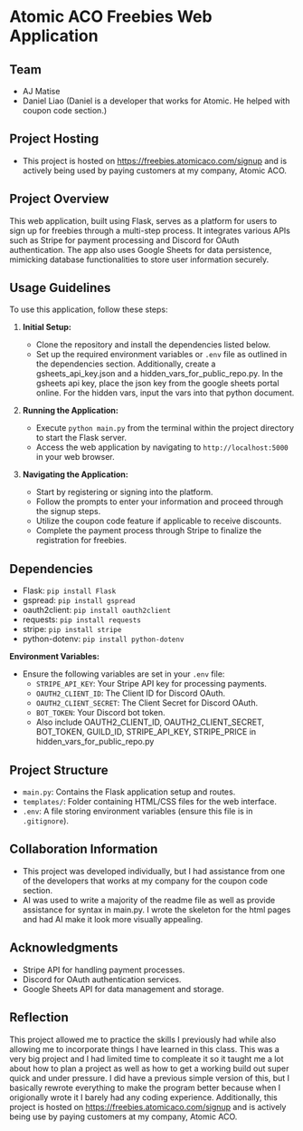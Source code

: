# Atomic ACO Freebies Web Application

## Team
- AJ Matise
- Daniel Liao (Daniel is a developer that works for Atomic. He helped with coupon code section.)

## Project Hosting
- This project is hosted on https://freebies.atomicaco.com/signup and is actively being used by paying customers at my company, Atomic ACO.

## Project Overview
This web application, built using Flask, serves as a platform for users to sign up for freebies through a multi-step process. It integrates various APIs such as Stripe for payment processing and Discord for OAuth authentication. The app also uses Google Sheets for data persistence, mimicking database functionalities to store user information securely.

## Usage Guidelines
To use this application, follow these steps:
1. **Initial Setup:**
   - Clone the repository and install the dependencies listed below.
   - Set up the required environment variables or `.env` file as outlined in the dependencies section. Additionally, create a gsheets_api_key.json and a hidden_vars_for_public_repo.py. In the gsheets api key, place the json key from the google sheets portal online. For the hidden vars, input the vars into that python document. 

2. **Running the Application:**
   - Execute `python main.py` from the terminal within the project directory to start the Flask server.
   - Access the web application by navigating to `http://localhost:5000` in your web browser.

3. **Navigating the Application:**
   - Start by registering or signing into the platform.
   - Follow the prompts to enter your information and proceed through the signup steps.
   - Utilize the coupon code feature if applicable to receive discounts.
   - Complete the payment process through Stripe to finalize the registration for freebies.

## Dependencies
- Flask: `pip install Flask`
- gspread: `pip install gspread`
- oauth2client: `pip install oauth2client`
- requests: `pip install requests`
- stripe: `pip install stripe`
- python-dotenv: `pip install python-dotenv`

**Environment Variables:**
- Ensure the following variables are set in your `.env` file:
  - `STRIPE_API_KEY`: Your Stripe API key for processing payments.
  - `OAUTH2_CLIENT_ID`: The Client ID for Discord OAuth.
  - `OAUTH2_CLIENT_SECRET`: The Client Secret for Discord OAuth.
  - `BOT_TOKEN`: Your Discord bot token.
  - Also include OAUTH2_CLIENT_ID, OAUTH2_CLIENT_SECRET, BOT_TOKEN, GUILD_ID, STRIPE_API_KEY, STRIPE_PRICE in hidden_vars_for_public_repo.py

## Project Structure
- `main.py`: Contains the Flask application setup and routes.
- `templates/`: Folder containing HTML/CSS files for the web interface.
- `.env`: A file storing environment variables (ensure this file is in `.gitignore`).

## Collaboration Information
- This project was developed individually, but I had assistance from one of the developers that works at my company for the coupon code section.
- AI was used to write a majority of the readme file as well as provide assistance for syntax in main.py. I wrote the skeleton for the html pages and had AI make it look more visually appealing.

## Acknowledgments
- Stripe API for handling payment processes.
- Discord for OAuth authentication services.
- Google Sheets API for data management and storage.

## Reflection
This project allowed me to practice the skills I previously had while also allowing me to incorporate things I have learned in this class. This was a very big project and I had limited time to compleate it so it taught me a lot about how to plan a project as well as how to get a working build out super quick and under pressure. I did have a previous simple version of this, but I basically rewrote everything to make the program better because when I origionally wrote it I barely had any coding experience. Additionally, this project is hosted on https://freebies.atomicaco.com/signup and is actively being use by paying customers at my company, Atomic ACO.
